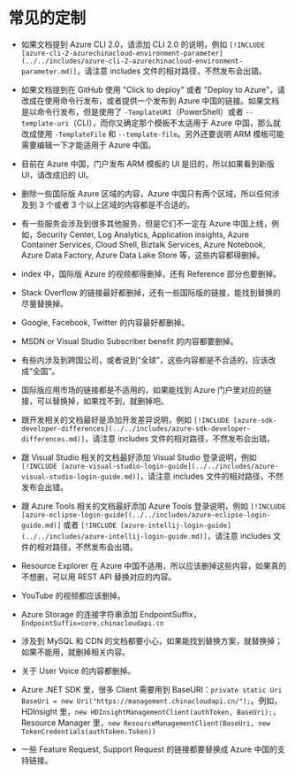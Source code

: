 # 常见的定制

* 如果文档提到 Azure CLI 2.0，请添加 CLI 2.0 的说明，例如 `[!INCLUDE [azure-cli-2-azurechinacloud-environment-parameter](../../includes/azure-cli-2-azurechinacloud-environment-parameter.md)]`，请注意 includes 文件的相对路径，不然发布会出错。

* 如果文档提到在 GitHub 使用 "Click to deploy" 或者 "Deploy to Azure"，请改成在使用命令行发布，或者提供一个发布到 Azure 中国的链接。如果文档是以命令行发布，但是使用了 `-TemplateURI`（PowerShell）或者 `--template-uri`（CLI），而你又确定那个模板不太适用于 Azure 中国，那么就改成使用 `-TemplateFile` 和 `--template-file`。另外还要说明 ARM 模板可能需要编辑一下才能适用于 Azure 中国。

* 目前在 Azure 中国，门户发布 ARM 模板的 UI 是旧的，所以如果看到新版 UI，请改成旧的 UI。

* 删除一些国际版 Azure 区域的内容，Azure 中国只有两个区域，所以任何涉及到 3 个或者 3 个以上区域的内容都是不合适的。

* 有一些服务会涉及到很多其他服务，但是它们不一定在 Azure 中国上线，例如，Security Center, Log Analytics, Application insights, Azure Container Services, Cloud Shell, Biztalk Services, Azure Notebook, Azure Data Factory, Azure Data Lake Store 等，这些内容都得删掉。

* index 中，国际版 Azure 的视频都得删掉，还有 Reference 部分也要删掉。

* Stack Overflow 的链接最好都删掉，还有一些国际版的链接，能找到替换的尽量替换掉。

* Google, Facebook, Twitter 的内容最好都删掉。

* MSDN or Visual Studio Subscriber benefit 的内容都要删掉。

* 有些内涉及到跨国公司，或者说到“全球”，这些内容都是不合适的，应该改成“全国”。

* 国际版应用市场的链接都是不适用的，如果能找到 Azure 门户里对应的链接，可以替换掉，如果找不到，就删掉吧。

* 跟开发相关的文档最好是添加开发差异说明，例如 `[!INCLUDE [azure-sdk-developer-differences](../../includes/azure-sdk-developer-differences.md)]`，请注意 includes 文件的相对路径，不然发布会出错。

* 跟 Visual Studio 相关的文档最好添加 Visual Studio 登录说明，例如 `[!INCLUDE [azure-visual-studio-login-guide](../../includes/azure-visual-studio-login-guide.md)]`，请注意 includes 文件的相对路径，不然发布会出错。

* 跟 Azure Tools 相关的文档最好添加 Azure Tools 登录说明，例如 `[!INCLUDE [azure-eclipse-login-guide](../../includes/azure-eclipse-login-guide.md)]` 或者 `[!INCLUDE [azure-intellij-login-guide](../../includes/azure-intellij-login-guide.md)]`，请注意 includes 文件的相对路径，不然发布会出错。

* Resource Explorer 在 Azure 中国不适用，所以应该删掉这些内容，如果真的不想删，可以用 REST API 替换对应的内容。

* YouTube 的视频都应该删掉。

* Azure Storage 的连接字符串添加 EndpointSuffix，`EndpointSuffix=core.chinacloudapi.cn`

* 涉及到 MySQL 和 CDN 的文档都要小心，如果能找到替换方案，就替换掉；如果不能用，就删掉相关内容。

* 关于 User Voice 的内容都删掉。

* Azure .NET SDK 里，很多 Client 需要用到 BaseURI：`private static Uri BaseUri = new Uri("https://management.chinacloudapi.cn/");`。例如，HDInsight 里，`new HDInsightManagementClient(authToken, BaseUri);`，Resource Manager 里，`new ResourceManagementClient(BaseUri, new TokenCredentials(authToken.Token))`

* 一些 Feature Request, Support Request 的链接都要替换成 Azure 中国的支持链接。